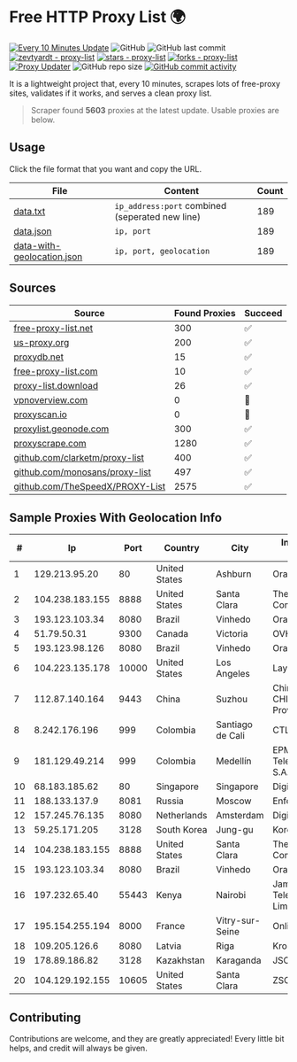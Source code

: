 
# Free HTTP Proxy List 🌍

[![Every 10 Minutes Update](https://github.com/mertguvencli/http-proxy-list/actions/workflows/main.yml/badge.svg?branch=main)](https://github.com/mertguvencli/http-proxy-list/actions/workflows/main.yml)
![GitHub](https://img.shields.io/github/license/mertguvencli/http-proxy-list)
![GitHub last commit](https://img.shields.io/github/last-commit/mertguvencli/http-proxy-list)
[![zevtyardt - proxy-list](https://img.shields.io/static/v1?label=zevtyardt&message=proxy-list&color=blue&logo=github)](https://github.com/zevtyardt/proxy-list "Go to GitHub repo")
[![stars - proxy-list](https://img.shields.io/github/stars/zevtyardt/proxy-list?style=social)](https://github.com/zevtyardt/proxy-list)
[![forks - proxy-list](https://img.shields.io/github/forks/zevtyardt/proxy-list?style=social)](https://github.com/zevtyardt/proxy-list)
[![Proxy Updater](https://github.com/zevtyardt/proxy-list/workflows/Proxy%20Updater/badge.svg)](https://github.com/zevtyardt/proxy-list/actions?query=workflow:"Proxy+Updater")
![GitHub repo size](https://img.shields.io/github/repo-size/zevtyardt/proxy-list)
[![GitHub commit activity](https://img.shields.io/github/commit-activity/m/zevtyardt/proxy-list?logo=commits)](https://github.com/zevtyardt/proxy-list/commits/main)

It is a lightweight project that, every 10 minutes, scrapes lots of free-proxy sites, validates if it works, and serves a clean proxy list.

> Scraper found **5603** proxies at the latest update. Usable proxies are below.

## Usage

Click the file format that you want and copy the URL.

|File|Content|Count|
|----|-------|-----|
|[data.txt](https://raw.githubusercontent.com/mertguvencli/http-proxy-list/main/proxy-list/data.txt)|`ip_address:port` combined (seperated new line)|189|
|[data.json](https://raw.githubusercontent.com/mertguvencli/http-proxy-list/main/proxy-list/data.json)|`ip, port`|189|
|[data-with-geolocation.json](https://raw.githubusercontent.com/mertguvencli/http-proxy-list/main/proxy-list/data-with-geolocation.json)|`ip, port, geolocation`|189|

## Sources

|Source|Found Proxies|Succeed|
|------|-------------|-------|
|[free-proxy-list.net](https://free-proxy-list.net)|300|✅|
|[us-proxy.org](https://www.us-proxy.org)|200|✅|
|[proxydb.net](http://proxydb.net)|15|✅|
|[free-proxy-list.com](https://free-proxy-list.com/?page=&port=&type%5B%5D=http&type%5B%5D=https&up_time=0&search=Search)|10|✅|
|[proxy-list.download](https://www.proxy-list.download/HTTP)|26|✅|
|[vpnoverview.com](https://vpnoverview.com/privacy/anonymous-browsing/free-proxy-servers)|0|🚫|
|[proxyscan.io](https://www.proxyscan.io)|0|🚫|
|[proxylist.geonode.com](https://proxylist.geonode.com/api/proxy-list?limit=300&page=1&sort_by=lastChecked&sort_type=desc&protocols=http,https)|300|✅|
|[proxyscrape.com](https://api.proxyscrape.com/v2/?request=displayproxies&protocol=http&timeout=10000&country=all&ssl=all&anonymity=all)|1280|✅|
|[github.com/clarketm/proxy-list](https://raw.githubusercontent.com/clarketm/proxy-list/master/proxy-list-raw.txt)|400|✅|
|[github.com/monosans/proxy-list](https://raw.githubusercontent.com/monosans/proxy-list/main/proxies/http.txt)|497|✅|
|[github.com/TheSpeedX/PROXY-List](https://raw.githubusercontent.com/TheSpeedX/PROXY-List/master/http.txt)|2575|✅|


## Sample Proxies With Geolocation Info

|#|Ip|Port|Country|City|Internet Service Provider|
|-|--|----|-------|----|-------------------------|
|1|129.213.95.20|80|United States|Ashburn|Oracle Corporation|
|2|104.238.183.155|8888|United States|Santa Clara|The Constant Company|
|3|193.123.103.34|8080|Brazil|Vinhedo|Oracle Corporation|
|4|51.79.50.31|9300|Canada|Victoria|OVH SAS|
|5|193.123.98.126|8080|Brazil|Vinhedo|Oracle Corporation|
|6|104.223.135.178|10000|United States|Los Angeles|LayerHost|
|7|112.87.140.164|9443|China|Suzhou|China Unicom CHINA169 Jiangsu Province Network|
|8|8.242.176.196|999|Colombia|Santiago de Cali|CTL Colombia|
|9|181.129.49.214|999|Colombia|Medellín|EPM Telecomunicaciones S.A. E.S.P.|
|10|68.183.185.62|80|Singapore|Singapore|DigitalOcean, LLC|
|11|188.133.137.9|8081|Russia|Moscow|Enforta-SPB|
|12|157.245.76.135|8080|Netherlands|Amsterdam|DigitalOcean, LLC|
|13|59.25.171.205|3128|South Korea|Jung-gu|Korea Telecom|
|14|104.238.183.155|8888|United States|Santa Clara|The Constant Company|
|15|193.123.103.34|8080|Brazil|Vinhedo|Oracle Corporation|
|16|197.232.65.40|55443|Kenya|Nairobi|Jamii Telecommunications Limited|
|17|195.154.255.194|8000|France|Vitry-sur-Seine|Online S.A.S.|
|18|109.205.126.6|8080|Latvia|Riga|Kronospan Riga SIA|
|19|178.89.186.82|3128|Kazakhstan|Karaganda|JSC Kazakhtelecom|
|20|104.129.192.155|10605|United States|Santa Clara|ZSCALER, INC.|



## Contributing

Contributions are welcome, and they are greatly appreciated! Every
little bit helps, and credit will always be given.

